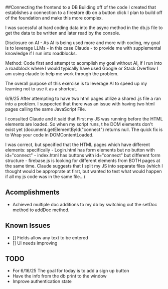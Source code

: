 ##Connecting the frontend to a DB
Building off of the code I created that establishes a connection to a firestore db on a button click I plan to build off of the foundation and make this more complex.

I was sucessful at hard coding data into the async method in the db.js file to get the data to be written and later read by the console. 

Disclosure on AI - As AI is being used more and more with coding, my goal is to leverage LLMs - in this case Claude - to provide me with supplemental knowledge if I run into roadblocks.

Method: Code first and attempt to acomplish my goal without AI, if I run into a roadblock where I would typically have used Google or Stack Overflow I am using claude to help me work through the problem.

The overall purpose of this exercise is to leverage AI to speed up my learning not to use it as a shortcut.


6/9/25
After attempting to have two html pages utilize a shared .js file a ran into a problem. I suspected that there was an issue with having two html pages calling the same JavaScript File. 

I consulted Claude and it said that First my JS was running before the HTML elements are loaded. So when my script runs, t he DOM elements don't exist yet (document.getElementById("connect") returns null. The quick fix is to Wrap your code in DOMContentLoaded.


I was correct, but specified that the HTML pages which have different elements:
    specifically - Login.html has form elements but no button with id="connect"
                 - index.html has buttons with id="connect" but different form structure
                 - firebase.js is looking for different elements from BOTH pages at the same time. Claude suggests that I split my JS into separate files (which I thought would be approprate at first, but wanted to test what would happen if all my js code was in the same file...)

## Acomplishments
- Achieved multiple doc additions to my db by switching out the setDoc method to addDoc method.

## Known Issues
- [] Fields allow any text to be entered
- [] UI needs improving

## TODO
- For 6/16/25 The goal for today is to add a sign up button
- Have the info from the db print to the window
- Improve authentication state 


